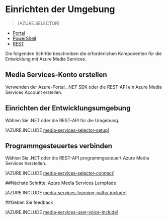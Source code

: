 <properties
    pageTitle="Einrichten der Umgebung | Microsoft Azure"
    description="Einrichten der Umgebung für die Entwicklung von Azure Media Services."
    services="media-services"
    documentationCenter=""
    authors="Juliako"
    manager="erikre"
    editor=""/>

<tags
    ms.service="media-services"
    ms.workload="media"
    ms.tgt_pltfrm="na"
    ms.devlang="na"
    ms.topic="get-started-article"
    ms.date="10/12/2016"
    ms.author="juliako"/>

# <a name="set-up-your-environment"></a>Einrichten der Umgebung

> [AZURE.SELECTOR]
- [Portal](media-services-portal-create-account.md)
- [PowerShell](media-services-manage-with-powershell.md)
- [REST](https://msdn.microsoft.com/library/azure/dn167014.aspx)
<a id="create_account"></a>

Die folgenden Schritte beschreiben die erforderlichen Komponenten für die Entwicklung mit Azure Media Services.

## <a name="create-a-media-services-account"></a>Media Services-Konto erstellen

Verwenden der Azure-Portal, .NET SDK oder die REST-API ein Azure Media Services Account erstellen.

<a id="setup_dev_env"></a>
## <a name="set-up-the-development-environment"></a>Einrichten der Entwicklungsumgebung  

Wählen Sie .NET oder die REST-API für die Umgebung.

[AZURE.INCLUDE [media-services-selector-setup](../../includes/media-services-selector-setup.md)]

<a id="connect"></a>
## <a name="connect-programmatically"></a>Programmgesteuertes verbinden

Wählen Sie .NET oder die REST-API programmgesteuert Azure Media Services herstellen.

[AZURE.INCLUDE [media-services-selector-connect](../../includes/media-services-selector-connect.md)]


##<a name="next-steps-azure-media-services-learning-paths"></a>Nächste Schritte: Azure Media Services Lernpfade

[AZURE.INCLUDE [media-services-learning-paths-include](../../includes/media-services-learning-paths-include.md)]

##<a name="provide-feedback"></a>Geben Sie feedback

[AZURE.INCLUDE [media-services-user-voice-include](../../includes/media-services-user-voice-include.md)]

